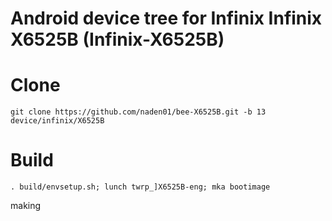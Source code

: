 # Android device tree for Infinix Infinix X6525B (Infinix-X6525B)

# Clone
    git clone https://github.com/naden01/bee-X6525B.git -b 13 device/infinix/X6525B

# Build
    . build/envsetup.sh; lunch twrp_]X6525B-eng; mka bootimage

making
